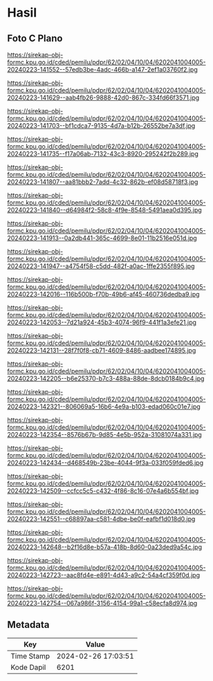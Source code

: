 # Hasil

## Foto C Plano

https://sirekap-obj-formc.kpu.go.id/cded/pemilu/pdpr/62/02/04/10/04/6202041004005-20240223-141552--57edb3be-4adc-466b-a147-2ef1a03760f2.jpg

https://sirekap-obj-formc.kpu.go.id/cded/pemilu/pdpr/62/02/04/10/04/6202041004005-20240223-141629--aab4fb26-9888-42d0-867c-334fd66f3571.jpg

https://sirekap-obj-formc.kpu.go.id/cded/pemilu/pdpr/62/02/04/10/04/6202041004005-20240223-141703--bf1cdca7-9135-4d7a-b12b-26552be7a3df.jpg

https://sirekap-obj-formc.kpu.go.id/cded/pemilu/pdpr/62/02/04/10/04/6202041004005-20240223-141735--f17a06ab-7132-43c3-8920-295242f2b289.jpg

https://sirekap-obj-formc.kpu.go.id/cded/pemilu/pdpr/62/02/04/10/04/6202041004005-20240223-141807--aa81bbb2-7add-4c32-862b-ef08d58718f3.jpg

https://sirekap-obj-formc.kpu.go.id/cded/pemilu/pdpr/62/02/04/10/04/6202041004005-20240223-141840--d64984f2-58c8-4f9e-8548-5491aea0d395.jpg

https://sirekap-obj-formc.kpu.go.id/cded/pemilu/pdpr/62/02/04/10/04/6202041004005-20240223-141913--0a2db441-365c-4699-8e01-11b2516e051d.jpg

https://sirekap-obj-formc.kpu.go.id/cded/pemilu/pdpr/62/02/04/10/04/6202041004005-20240223-141947--a4754f58-c5dd-482f-a0ac-1ffe2355f895.jpg

https://sirekap-obj-formc.kpu.go.id/cded/pemilu/pdpr/62/02/04/10/04/6202041004005-20240223-142016--116b500b-f70b-49b6-af45-460736dedba9.jpg

https://sirekap-obj-formc.kpu.go.id/cded/pemilu/pdpr/62/02/04/10/04/6202041004005-20240223-142053--7d21a924-45b3-4074-96f9-441f1a3efe21.jpg

https://sirekap-obj-formc.kpu.go.id/cded/pemilu/pdpr/62/02/04/10/04/6202041004005-20240223-142131--28f7f0f8-cb71-4609-8486-aadbee174895.jpg

https://sirekap-obj-formc.kpu.go.id/cded/pemilu/pdpr/62/02/04/10/04/6202041004005-20240223-142205--b6e25370-b7c3-488a-88de-8dcb0184b9c4.jpg

https://sirekap-obj-formc.kpu.go.id/cded/pemilu/pdpr/62/02/04/10/04/6202041004005-20240223-142321--806069a5-16b6-4e9a-b103-edad060c01e7.jpg

https://sirekap-obj-formc.kpu.go.id/cded/pemilu/pdpr/62/02/04/10/04/6202041004005-20240223-142354--8576b67b-9d85-4e5b-952a-31081074a331.jpg

https://sirekap-obj-formc.kpu.go.id/cded/pemilu/pdpr/62/02/04/10/04/6202041004005-20240223-142434--d468549b-23be-4044-9f3a-033f059fded6.jpg

https://sirekap-obj-formc.kpu.go.id/cded/pemilu/pdpr/62/02/04/10/04/6202041004005-20240223-142509--ccfcc5c5-c432-4f86-8c16-07e4a6b554bf.jpg

https://sirekap-obj-formc.kpu.go.id/cded/pemilu/pdpr/62/02/04/10/04/6202041004005-20240223-142551--c68897aa-c581-4dbe-be0f-eafbf1d018d0.jpg

https://sirekap-obj-formc.kpu.go.id/cded/pemilu/pdpr/62/02/04/10/04/6202041004005-20240223-142648--b2f16d8e-b57a-418b-8d60-0a23ded9a54c.jpg

https://sirekap-obj-formc.kpu.go.id/cded/pemilu/pdpr/62/02/04/10/04/6202041004005-20240223-142723--aac8fd4e-e891-4d43-a9c2-54a4cf359f0d.jpg

https://sirekap-obj-formc.kpu.go.id/cded/pemilu/pdpr/62/02/04/10/04/6202041004005-20240223-142754--067a986f-3156-4154-99a1-c58ecfa8d974.jpg


## Metadata

| Key        | Value               |
| ---------- | ------------------- |
| Time Stamp | 2024-02-26 17:03:51 |
| Kode Dapil | 6201                |



